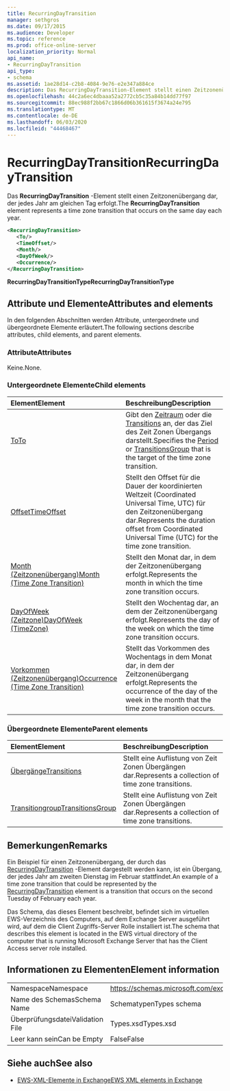 ```yaml
---
title: RecurringDayTransition
manager: sethgros
ms.date: 09/17/2015
ms.audience: Developer
ms.topic: reference
ms.prod: office-online-server
localization_priority: Normal
api_name:
- RecurringDayTransition
api_type:
- schema
ms.assetid: 1ae28d14-c2b8-4084-9e76-e2e347a884ce
description: Das RecurringDayTransition-Element stellt einen Zeitzonenübergang dar, der jedes Jahr am gleichen Tag erfolgt.
ms.openlocfilehash: 44c2a6ec4dbaaa52a2772cb5c35a84b14dd77f97
ms.sourcegitcommit: 88ec988f2bb67c1866d06b361615f3674a24e795
ms.translationtype: MT
ms.contentlocale: de-DE
ms.lasthandoff: 06/03/2020
ms.locfileid: "44468467"
---
```

# <a name="recurringdaytransition"></a><span data-ttu-id="d219c-103">RecurringDayTransition</span><span class="sxs-lookup"><span data-stu-id="d219c-103">RecurringDayTransition</span></span>

<span data-ttu-id="d219c-104">Das **RecurringDayTransition** -Element stellt einen Zeitzonenübergang dar, der jedes Jahr am gleichen Tag erfolgt.</span><span class="sxs-lookup"><span data-stu-id="d219c-104">The **RecurringDayTransition** element represents a time zone transition that occurs on the same day each year.</span></span> 
  
```xml
<RecurringDayTransition>
   <To/>
   <TimeOffset/>
   <Month/>
   <DayOfWeek/>
   <Occurrence/>
</RecurringDayTransition>
```

 <span data-ttu-id="d219c-105">**RecurringDayTransitionType**</span><span class="sxs-lookup"><span data-stu-id="d219c-105">**RecurringDayTransitionType**</span></span>
## <a name="attributes-and-elements"></a><span data-ttu-id="d219c-106">Attribute und Elemente</span><span class="sxs-lookup"><span data-stu-id="d219c-106">Attributes and elements</span></span>

<span data-ttu-id="d219c-107">In den folgenden Abschnitten werden Attribute, untergeordnete und übergeordnete Elemente erläutert.</span><span class="sxs-lookup"><span data-stu-id="d219c-107">The following sections describe attributes, child elements, and parent elements.</span></span>
  
### <a name="attributes"></a><span data-ttu-id="d219c-108">Attribute</span><span class="sxs-lookup"><span data-stu-id="d219c-108">Attributes</span></span>

<span data-ttu-id="d219c-109">Keine.</span><span class="sxs-lookup"><span data-stu-id="d219c-109">None.</span></span>
  
### <a name="child-elements"></a><span data-ttu-id="d219c-110">Untergeordnete Elemente</span><span class="sxs-lookup"><span data-stu-id="d219c-110">Child elements</span></span>

|<span data-ttu-id="d219c-111">**Element**</span><span class="sxs-lookup"><span data-stu-id="d219c-111">**Element**</span></span>|<span data-ttu-id="d219c-112">**Beschreibung**</span><span class="sxs-lookup"><span data-stu-id="d219c-112">**Description**</span></span>|
|:-----|:-----|
|[<span data-ttu-id="d219c-113">To</span><span class="sxs-lookup"><span data-stu-id="d219c-113">To</span></span>](to.md) <br/> |<span data-ttu-id="d219c-114">Gibt den [Zeitraum](period.md) oder die [Transitions](transitionsgroup.md) an, der das Ziel des Zeit Zonen Übergangs darstellt.</span><span class="sxs-lookup"><span data-stu-id="d219c-114">Specifies the [Period](period.md) or [TransitionsGroup](transitionsgroup.md) that is the target of the time zone transition.</span></span>  <br/> |
|[<span data-ttu-id="d219c-115">Offset</span><span class="sxs-lookup"><span data-stu-id="d219c-115">TimeOffset</span></span>](timeoffset.md) <br/> |<span data-ttu-id="d219c-116">Stellt den Offset für die Dauer der koordinierten Weltzeit (Coordinated Universal Time, UTC) für den Zeitzonenübergang dar.</span><span class="sxs-lookup"><span data-stu-id="d219c-116">Represents the duration offset from Coordinated Universal Time (UTC) for the time zone transition.</span></span>  <br/> |
|[<span data-ttu-id="d219c-117">Month (Zeitzonenübergang)</span><span class="sxs-lookup"><span data-stu-id="d219c-117">Month (Time Zone Transition)</span></span>](month-time-zone-transition.md) <br/> |<span data-ttu-id="d219c-118">Stellt den Monat dar, in dem der Zeitzonenübergang erfolgt.</span><span class="sxs-lookup"><span data-stu-id="d219c-118">Represents the month in which the time zone transition occurs.</span></span>  <br/> |
|[<span data-ttu-id="d219c-119">DayOfWeek (Zeitzone)</span><span class="sxs-lookup"><span data-stu-id="d219c-119">DayOfWeek (TimeZone)</span></span>](dayofweek-timezone.md) <br/> |<span data-ttu-id="d219c-120">Stellt den Wochentag dar, an dem der Zeitzonenübergang erfolgt.</span><span class="sxs-lookup"><span data-stu-id="d219c-120">Represents the day of the week on which the time zone transition occurs.</span></span>  <br/> |
|[<span data-ttu-id="d219c-121">Vorkommen (Zeitzonenübergang)</span><span class="sxs-lookup"><span data-stu-id="d219c-121">Occurrence (Time Zone Transition)</span></span>](occurrence-time-zone-transition.md) <br/> |<span data-ttu-id="d219c-122">Stellt das Vorkommen des Wochentags in dem Monat dar, in dem der Zeitzonenübergang erfolgt.</span><span class="sxs-lookup"><span data-stu-id="d219c-122">Represents the occurrence of the day of the week in the month that the time zone transition occurs.</span></span>  <br/> |
   
### <a name="parent-elements"></a><span data-ttu-id="d219c-123">Übergeordnete Elemente</span><span class="sxs-lookup"><span data-stu-id="d219c-123">Parent elements</span></span>

|<span data-ttu-id="d219c-124">**Element**</span><span class="sxs-lookup"><span data-stu-id="d219c-124">**Element**</span></span>|<span data-ttu-id="d219c-125">**Beschreibung**</span><span class="sxs-lookup"><span data-stu-id="d219c-125">**Description**</span></span>|
|:-----|:-----|
|[<span data-ttu-id="d219c-126">Übergänge</span><span class="sxs-lookup"><span data-stu-id="d219c-126">Transitions</span></span>](transitions.md) <br/> |<span data-ttu-id="d219c-127">Stellt eine Auflistung von Zeit Zonen Übergängen dar.</span><span class="sxs-lookup"><span data-stu-id="d219c-127">Represents a collection of time zone transitions.</span></span>  <br/> |
|[<span data-ttu-id="d219c-128">Transitiongroup</span><span class="sxs-lookup"><span data-stu-id="d219c-128">TransitionsGroup</span></span>](transitionsgroup.md) <br/> |<span data-ttu-id="d219c-129">Stellt eine Auflistung von Zeit Zonen Übergängen dar.</span><span class="sxs-lookup"><span data-stu-id="d219c-129">Represents a collection of time zone transitions.</span></span>  <br/> |
   
## <a name="remarks"></a><span data-ttu-id="d219c-130">Bemerkungen</span><span class="sxs-lookup"><span data-stu-id="d219c-130">Remarks</span></span>

<span data-ttu-id="d219c-131">Ein Beispiel für einen Zeitzonenübergang, der durch das [RecurringDayTransition](recurringdaytransition.md) -Element dargestellt werden kann, ist ein Übergang, der jedes Jahr am zweiten Dienstag im Februar stattfindet.</span><span class="sxs-lookup"><span data-stu-id="d219c-131">An example of a time zone transition that could be represented by the [RecurringDayTransition](recurringdaytransition.md) element is a transition that occurs on the second Tuesday of February each year.</span></span> 
  
<span data-ttu-id="d219c-132">Das Schema, das dieses Element beschreibt, befindet sich im virtuellen EWS-Verzeichnis des Computers, auf dem Exchange Server ausgeführt wird, auf dem die Client Zugriffs-Server Rolle installiert ist.</span><span class="sxs-lookup"><span data-stu-id="d219c-132">The schema that describes this element is located in the EWS virtual directory of the computer that is running Microsoft Exchange Server that has the Client Access server role installed.</span></span>
  
## <a name="element-information"></a><span data-ttu-id="d219c-133">Informationen zu Elementen</span><span class="sxs-lookup"><span data-stu-id="d219c-133">Element information</span></span>

|||
|:-----|:-----|
|<span data-ttu-id="d219c-134">Namespace</span><span class="sxs-lookup"><span data-stu-id="d219c-134">Namespace</span></span>  <br/> |https://schemas.microsoft.com/exchange/services/2006/types  <br/> |
|<span data-ttu-id="d219c-135">Name des Schemas</span><span class="sxs-lookup"><span data-stu-id="d219c-135">Schema Name</span></span>  <br/> |<span data-ttu-id="d219c-136">Schematypen</span><span class="sxs-lookup"><span data-stu-id="d219c-136">Types schema</span></span>  <br/> |
|<span data-ttu-id="d219c-137">Überprüfungsdatei</span><span class="sxs-lookup"><span data-stu-id="d219c-137">Validation File</span></span>  <br/> |<span data-ttu-id="d219c-138">Types.xsd</span><span class="sxs-lookup"><span data-stu-id="d219c-138">Types.xsd</span></span>  <br/> |
|<span data-ttu-id="d219c-139">Leer kann sein</span><span class="sxs-lookup"><span data-stu-id="d219c-139">Can be Empty</span></span>  <br/> |<span data-ttu-id="d219c-140">False</span><span class="sxs-lookup"><span data-stu-id="d219c-140">False</span></span>  <br/> |
   
## <a name="see-also"></a><span data-ttu-id="d219c-141">Siehe auch</span><span class="sxs-lookup"><span data-stu-id="d219c-141">See also</span></span>



- [<span data-ttu-id="d219c-142">EWS-XML-Elemente in Exchange</span><span class="sxs-lookup"><span data-stu-id="d219c-142">EWS XML elements in Exchange</span></span>](ews-xml-elements-in-exchange.md)

